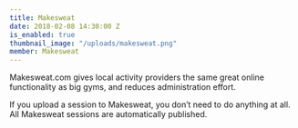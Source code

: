 ```yaml
---
title: Makesweat
date: 2018-02-08 14:30:00 Z
is_enabled: true
thumbnail_image: "/uploads/makesweat.png"
member: Makesweat
---
```


Makesweat.com gives local activity providers the same great online functionality as big gyms, and reduces administration effort.

If you upload a session to Makesweat, you don’t need to do anything at all. All Makesweat sessions are automatically published.